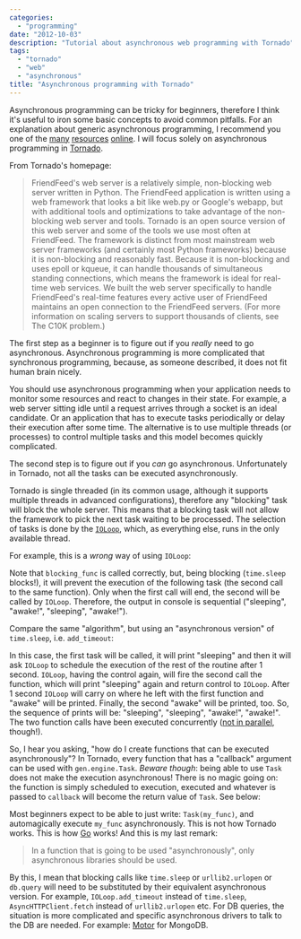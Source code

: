 ```yaml
---
categories:
  - "programming"
date: "2012-10-03"
description: "Tutorial about asynchronous web programming with Tornado"
tags:
  - "tornado"
  - "web"
  - "asynchronous"
title: "Asynchronous programming with Tornado"
---
```


Asynchronous programming can be tricky for beginners, therefore I think it's
useful to iron some basic concepts to avoid common pitfalls. For an explanation
about generic asynchronous programming, I recommend you one of the [many][1]
[resources][2] [online][3]. I will focus solely on asynchronous programming in
[Tornado][4].

From Tornado's homepage: 

> FriendFeed's web server is a relatively simple, non-blocking web server
> written in Python. The FriendFeed application is written using a web
> framework that looks a bit like web.py or Google's webapp, but with
> additional tools and optimizations to take advantage of the non-blocking web
> server and tools. Tornado is an open source version of this web server and
> some of the tools we use most often at FriendFeed. The framework is distinct
> from most mainstream web server frameworks (and certainly most Python
> frameworks) because it is non-blocking and reasonably fast. Because it is
> non-blocking and uses epoll or kqueue, it can handle thousands of
> simultaneous standing connections, which means the framework is ideal for
> real-time web services. We built the web server specifically to handle
> FriendFeed's real-time features every active user of FriendFeed maintains an
> open connection to the FriendFeed servers. (For more information on scaling
> servers to support thousands of clients, see The C10K problem.)

The first step as a beginner is to figure out if you _really_ need to go
asynchronous. Asynchronous programming is more complicated that synchronous
programming, because, as someone described, it does not fit human brain nicely.

You should use asynchronous programming when your application needs to monitor
some resources and react to changes in their state. For example, a web server
sitting idle until a request arrives through a socket is an ideal candidate. Or
an application that has to execute tasks periodically or delay their execution
after some time. The alternative is to use multiple threads (or processes) to
control multiple tasks and this model becomes quickly complicated.

The second step is to figure out if you _can_ go asynchronous. Unfortunately in
Tornado, not all the tasks can be executed asynchronously.

Tornado is single threaded (in its common usage, although it supports multiple
threads in advanced configurations), therefore any "blocking" task will block
the whole server.  This means that a blocking task will not allow the framework
to pick the next task waiting to be processed. The selection of tasks is done
by the [`IOLoop`][5], which, as everything else, runs in the only available
thread.

For example, this is a _wrong_ way of using `IOLoop`:

<script src="https://gist.github.com/3826189.js?file=blocking.py"></script>

Note that `blocking_func` is called correctly, but, being
blocking (`time.sleep` blocks!), it will prevent the execution of the following
task (the second call to the same function). Only when the first call will end,
the second will be called by `IOLoop`. Therefore, the output in console is
sequential ("sleeping", "awake!", "sleeping", "awake!").

Compare the same
"algorithm", but using an "asynchronous version" of `time.sleep`, i.e.
`add_timeout`:

<script src="https://gist.github.com/3826189.js?file=async_sleep_1.py"></script>

In this case, the first
task will be called, it will print "sleeping" and then it will ask `IOLoop` to
schedule the execution of the rest of the routine after 1 second. `IOLoop`,
having the control again, will fire the second call the function, which will
print "sleeping" again and return control to `IOLoop`. After 1 second `IOLoop`
will carry on where he left with the first function and "awake" will be
printed. Finally, the second "awake" will be printed, too. So, the sequence of
prints will be: "sleeping", "sleeping", "awake!", "awake!". The two function
calls have been executed concurrently ([not in parallel][6], though!).

So, I hear you asking, "how do I create functions that can be executed
asynchronously"? In Tornado, every function that has a "callback" argument can
be used with `gen.engine.Task`. _Beware though_: being able to use `Task` does
not make the execution asynchronous! There is no magic going on: the function
is simply scheduled to execution, executed and whatever is passed to `callback`
will become the return value of `Task`. See below:

<script src="https://gist.github.com/3826189.js?file=async_generic.py"></script>

Most beginners expect to be able to just write: `Task(my_func)`, and
automagically execute `my_func` asynchronously. This is not how Tornado works.
This is how [Go][7] works! And this is my last remark:

> In a function that is going to be used "asynchronously", only asynchronous
> libraries should be used.

By this, I mean that blocking calls like `time.sleep` or
`urllib2.urlopen` or `db.query` will need to be substituted by their equivalent
asynchronous version. For example, `IOLoop.add_timeout` instead of
`time.sleep`, `AsyncHTTPClient.fetch` instead of `urllib2.urlopen` etc. For DB
queries, the situation is more complicated and specific asynchronous drivers to
talk to the DB are needed. For example: [Motor][8] for MongoDB. 

   [1]: http://en.wikipedia.org/wiki/Asynchrony
   [2]: http://www.cs.brown.edu/courses/cs196-5/f12/handouts/async.pdf
   [3]: http://krondo.com/?page_id=1327
   [4]: http://www.tornadoweb.org/documentation/index.html
   [5]: http://www.tornadoweb.org/documentation/ioloop.html?highlight=ioloop#tornado.ioloop.IOLoop
   [6]: http://stackoverflow.com/questions/1897993/difference-between-concurrent-programming-and-parallel-programming
   [7]: http://golang.org/
   [8]: http://blog.mongodb.org/post/30927719826/motor-asynchronous-driver-for-mongodb-and-python

